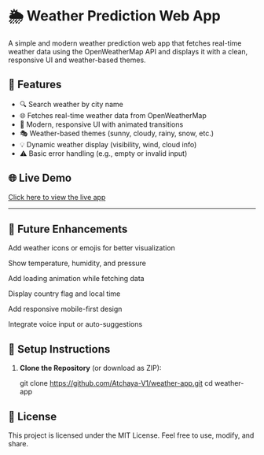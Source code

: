 # 🌦️ Weather Prediction Web App

A simple and modern weather prediction web app that fetches real-time weather data using the OpenWeatherMap API and displays it with a clean, responsive UI and weather-based themes.

## 🚀 Features

- 🔍 Search weather by city name
- 🌐 Fetches real-time weather data from OpenWeatherMap
- 🎨 Modern, responsive UI with animated transitions
- 🎭 Weather-based themes (sunny, cloudy, rainy, snow, etc.)
- 💡 Dynamic weather display (visibility, wind, cloud info)
- ⚠️ Basic error handling (e.g., empty or invalid input)




## 🌐 Live Demo

[Click here to view the live app](https://weather-prediction-mauve.vercel.app/)

---



## 📌 Future Enhancements
 Add weather icons or emojis for better visualization

 Show temperature, humidity, and pressure

 Add loading animation while fetching data

 Display country flag and local time

 Add responsive mobile-first design

 Integrate voice input or auto-suggestions



## 🔧 Setup Instructions

1. **Clone the Repository** (or download as ZIP):
   
   git clone https://github.com/Atchaya-V1/weather-app.git
   cd weather-app




  ## 📄 License
This project is licensed under the MIT License.
Feel free to use, modify, and share.


